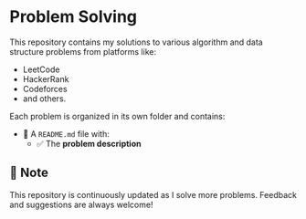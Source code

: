 # Problem Solving

This repository contains my solutions to various algorithm and data structure problems from platforms like:
- LeetCode
- HackerRank
- Codeforces
- and others.

Each problem is organized in its own folder and contains:
- 📄 A `README.md` file with:
  - ✅ The **problem description**

## 📌 Note
This repository is continuously updated as I solve more problems. Feedback and suggestions are always welcome!

